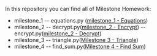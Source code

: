 In this repository you can find all of Milestone Homework:
- milestone_1
-- equations.py ([milestone_1 - Equations](milestone_1/equations.py))
- milestone_2
-- decrypt.py([milestone_2 - Encrypt](milestone_2/encrypt.py))
-- encrypt.py([milestone_2 - Decrypt](milestone_2/decrypt.py))
- milestone_3
-- triangle.py([Milestone 3 - Triangle](milestone_3/triangle.py))
- milestone_4
-- find_sum.py([Milestone 4 - Find Sum](milestone_4/find_sum.py))
